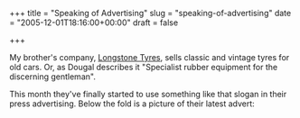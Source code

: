 +++
title = "Speaking of Advertising"
slug = "speaking-of-advertising"
date = "2005-12-01T18:16:00+00:00"
draft = false

+++

My brother's company, [Longstone Tyres](http://www.longstonetyres.co.uk), sells classic and vintage tyres for old cars. Or, as Dougal describes it "Specialist rubber equipment for the discerning gentleman".

This month they've finally started to use something like that slogan in their press advertising. Below the fold is a picture of their latest advert:
